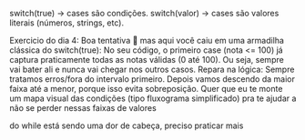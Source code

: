 switch(true) → cases são condições.
switch(valor) → cases são valores literais (números, strings, etc).

Exercicio do dia 4:
Boa tentativa 🚀 mas aqui você caiu em uma armadilha clássica do switch(true):
No seu código, o primeiro case (nota <= 100) já captura praticamente todas as notas válidas (0 até 100).
Ou seja, sempre vai bater ali e nunca vai chegar nos outros casos.
Repara na lógica:
Sempre tratamos erros/fora do intervalo primeiro.
Depois vamos descendo da maior faixa até a menor, porque isso evita sobreposição.
Quer que eu te monte um mapa visual das condições (tipo fluxograma simplificado) pra te ajudar a não se perder nessas faixas de valores

do while está sendo uma dor de cabeça, preciso praticar mais
